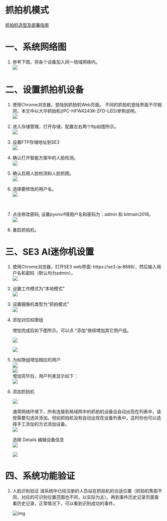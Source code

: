 # 抓拍机模式

[抓拍机选型及部署指南](../IPCandSetup.md)

# 一、系统网络图

1. 参考下图，将各个设备加入同一局域网络内。<br/>
   ![](../../../../../imgs/wang-luo-zhua-pai-ji.png)<br/>

# 二、设置抓拍机设备

1. 使用Chrome浏览器，登陆到抓拍机Web页面。
   不同的抓拍机登陆界面不尽相同，本文中以大华抓拍机(IPC-HFW4243K-ZFD-LED)举例说明。<br/>
   ![](../../../../../imgs/image2019-2-28_20-52-29.png)<br/>

2. 进入存储管理，打开存储，配置左右两个ftp如图所示。<br/>
   ![](../../../../../imgs/image2019-3-7_14-19-30.png)<br/>

3. 设置FTP存储地址到SE3<br/>
   ![](../../../../../imgs/image2019-2-28_21-7-14.png)<br/>

4. 确认打开智能方案中的人脸检测。<br/>
   ![](../../../../../imgs/image2019-3-7_14-12-38.png)<br/>

5. 确认启用人脸检测和人脸抓图。<br/>
   ![](../../../../../imgs/image2019-3-7_14-20-47.png)<br/>

6. 选择要修改的用户名。<br/>
   ![](../../../../../imgs/image2019-3-6_16-11-36.png)

   <br/>
   
7. 点击修改密码, 设置pyonvif得用户名和密码为：admin 和 bitmain2018。<br/>
   ![](../../../../../imgs/image2019-3-7_17-32-46.png)<br/>

8. 重启抓拍机。

    



# 三、SE3 AI迷你机设置

1. 使用Chrome浏览器，打开SE3 web界面: https://se3-ip:8886/，然后输入用户名和密码（默认均为admin）。<br/>
   ![](../../../../../imgs/image2019-2-28_15-51-13.png)<br/>

2. 设置工作模式为“本地模式”<br/>
   ![](../../../../../imgs/image2019-2-28_19-30-18.png)<br/>

3. 设置摄像机类型为“抓拍模式”<br/>
   ![](../../../../../imgs/image2019-2-28_20-37-45.png?version=1&modificationDate=1551357465000&api=v2)<br/>

4. 添加对应权限组

   增加完成后如下图所示。可以点 “添加”继续增加其它用户组。<br/>

   ![](../../../../../imgs/image2019-2-28_16-17-32.png)<br/>

   ![](../../../../../imgs/image2019-2-28_16-11-21.png)<br/>

5. 为权限组增加相应的用户<br/>
   ![](../../../../../imgs/image2019-2-28_16-12-24.png)<br/>
   ![](../../../../../imgs/image2019-2-28_16-23-3.png)<br/>
   增加完毕后，用户列表显示如下：<br/>
   ![](../../../../../imgs/image2019-2-28_16-26-35.png)<br/>

6. 添加抓拍机<br/>

   ![](../../../../../imgs/image2019-2-28_20-40-7.png)<br/>

   通常网络环境下，所有连接到局域网中的抓拍机设备会自动出现在列表中，请按需要勾选并添加。但如抓拍机没有自动出现在设备列表中，这时你也可以选择手工添加的方式添加设备。<br/>
   ![](../../../../../imgs/image2019-2-28_20-43-36.png)<br/>

   选择 Details 编辑设备信息<br/>
   ![](../../../../../imgs/image2019-2-28_20-46-32.png)<br/>

   ![](../../../../../imgs/image2019-2-28_20-47-43.png)<br/>

# 四、系统功能验证

1. 人脸识别验证
   请系统中已经注册的人员站在抓拍机的合适位置（抓拍机焦距不同，对应的可识别位置范围也不同，以实际为主）。再到事件历史记录页面查看历史记录，正常情况下，可以看到识别成功的事件。<br/>
   
   ![img](../../../../../imgs/image2019-2-28_20-3-5.png)<br/>
